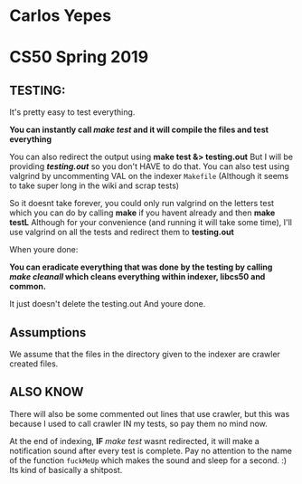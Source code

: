 # Carlos Yepes 
# CS50 Spring 2019


## TESTING:

It's pretty easy to test everything.

**You can instantly call _make test_ and it will compile the files and test everything**

You can also redirect the output using **make test &> testing.out**
But I will be providing ***testing.out*** so you don't HAVE to do that.
You can also test using valgrind by uncommenting VAL on the indexer `Makefile`
(Although it seems to take super long in the wiki and scrap tests)

So it doesnt take forever, you could only run valgrind on the letters test which you can do by calling **make** if you havent already and then **make testL**
Although for your convenience (and running it will take some time), I'll use valgrind on all the tests and redirect them to **testing.out**

When youre done:

**You can eradicate everything that was done by the testing by calling _make cleanall_ which cleans everything within indexer, libcs50 and common.**

It just doesn't delete the testing.out
And youre done.

## Assumptions

We assume that the files in the directory given to the indexer are crawler created files.

## ALSO KNOW

There will also be some commented out lines that use crawler, but this was because I used to call crawler IN my tests, so pay them no mind now.

At the end of indexing, **IF** _make test_ wasnt redirected, it will make a notification sound after every test is complete.
Pay no attention to the name of the function `fuckMeUp` which makes the sound and sleep for a second. :)
Its kind of basically a shitpost.

